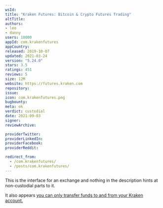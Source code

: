 ```yaml
---
wsId: 
title: "Kraken Futures: Bitcoin & Crypto Futures Trading"
altTitle: 
authors:
- leo
- danny
users: 10000
appId: com.krakenfutures
appCountry: 
released: 2019-10-07
updated: 2021-03-24
version: "5.24.0"
stars: 3.5
ratings: 451
reviews: 5
size: 12M
website: https://futures.kraken.com
repository: 
issue: 
icon: com.krakenfutures.png
bugbounty: 
meta: ok
verdict: custodial
date: 2021-09-03
signer: 
reviewArchive:

providerTwitter: 
providerLinkedIn: 
providerFacebook: 
providerReddit: 

redirect_from:
  - /com.krakenfutures/
  - /posts/com.krakenfutures/
---
```


This is the interface for an exchange and nothing in the description hints at
non-custodial parts to it.

It also appears [you can only transfer funds to and from your Kraken account.](https://support.kraken.com/hc/en-us/articles/360022627692-Transferring-funds-to-and-from-the-Holding-Wallet#:~:text=Navigate%20to%20%E2%80%9CWallets%E2%80%9D%20on%20the,that%20the%20transfer%20was%20requested.)
